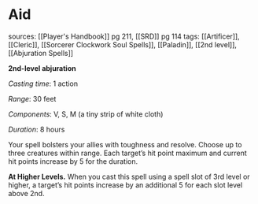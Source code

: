 # Aid
sources: [[Player's Handbook]] pg 211, [[SRD]] pg 114
tags: [[Artificer]], [[Cleric]], [[Sorcerer Clockwork Soul Spells]], [[Paladin]], [[2nd level]], [[Abjuration Spells]]

**2nd-level abjuration**

*Casting time*: 1 action

*Range*: 30 feet

*Components*: V, S, M (a tiny strip of white cloth)

*Duration*: 8 hours

Your spell bolsters your allies with toughness and resolve. Choose up to three creatures within range. Each target’s hit point maximum and current hit points increase by 5 for the duration.

**At Higher Levels.** When you cast this spell using a spell slot of 3rd level or higher, a target’s hit points increase by an additional 5 for each slot level above 2nd.
